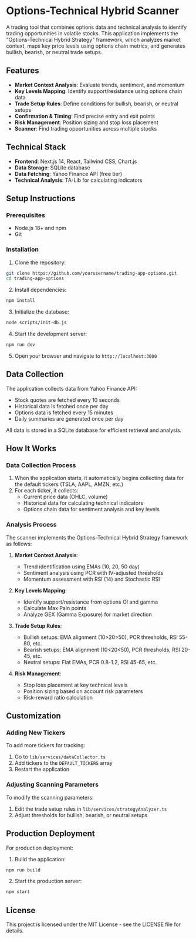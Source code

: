 # Options-Technical Hybrid Scanner

A trading tool that combines options data and technical analysis to identify trading opportunities in volatile stocks. This application implements the "Options-Technical Hybrid Strategy" framework, which analyzes market context, maps key price levels using options chain metrics, and generates bullish, bearish, or neutral trade setups.

## Features

- **Market Context Analysis**: Evaluate trends, sentiment, and momentum
- **Key Levels Mapping**: Identify support/resistance using options chain data
- **Trade Setup Rules**: Define conditions for bullish, bearish, or neutral setups
- **Confirmation & Timing**: Find precise entry and exit points
- **Risk Management**: Position sizing and stop loss placement
- **Scanner**: Find trading opportunities across multiple stocks

## Technical Stack

- **Frontend**: Next.js 14, React, Tailwind CSS, Chart.js
- **Data Storage**: SQLite database
- **Data Fetching**: Yahoo Finance API (free tier)
- **Technical Analysis**: TA-Lib for calculating indicators

## Setup Instructions

### Prerequisites

- Node.js 18+ and npm
- Git

### Installation

1. Clone the repository:
```bash
git clone https://github.com/yourusername/trading-app-options.git
cd trading-app-options
```

2. Install dependencies:
```bash
npm install
```

3. Initialize the database:
```bash
node scripts/init-db.js
```

4. Start the development server:
```bash
npm run dev
```

5. Open your browser and navigate to `http://localhost:3000`

## Data Collection

The application collects data from Yahoo Finance API:

- Stock quotes are fetched every 10 seconds
- Historical data is fetched once per day
- Options data is fetched every 15 minutes
- Daily summaries are generated once per day

All data is stored in a SQLite database for efficient retrieval and analysis.

## How It Works

### Data Collection Process

1. When the application starts, it automatically begins collecting data for the default tickers (TSLA, AAPL, AMZN, etc.)
2. For each ticker, it collects:
   - Current price data (OHLC, volume)
   - Historical data for calculating technical indicators
   - Options chain data for sentiment analysis and key levels

### Analysis Process

The scanner implements the Options-Technical Hybrid Strategy framework as follows:

1. **Market Context Analysis**:
   - Trend identification using EMAs (10, 20, 50 day)
   - Sentiment analysis using PCR with IV-adjusted thresholds
   - Momentum assessment with RSI (14) and Stochastic RSI

2. **Key Levels Mapping**:
   - Identify support/resistance from options OI and gamma
   - Calculate Max Pain points
   - Analyze GEX (Gamma Exposure) for market direction

3. **Trade Setup Rules**:
   - Bullish setups: EMA alignment (10>20>50), PCR thresholds, RSI 55-80, etc.
   - Bearish setups: EMA alignment (10<20<50), PCR thresholds, RSI 20-45, etc.
   - Neutral setups: Flat EMAs, PCR 0.8-1.2, RSI 45-65, etc.

4. **Risk Management**:
   - Stop loss placement at key technical levels
   - Position sizing based on account risk parameters
   - Risk-reward ratio calculation

## Customization

### Adding New Tickers

To add more tickers for tracking:

1. Go to `lib/services/dataCollector.ts`
2. Add tickers to the `DEFAULT_TICKERS` array
3. Restart the application

### Adjusting Scanning Parameters

To modify the scanning parameters:

1. Edit the trade setup rules in `lib/services/strategyAnalyzer.ts`
2. Adjust thresholds for bullish, bearish, or neutral setups

## Production Deployment

For production deployment:

1. Build the application:
```bash
npm run build
```

2. Start the production server:
```bash
npm start
```

## License

This project is licensed under the MIT License - see the LICENSE file for details.

